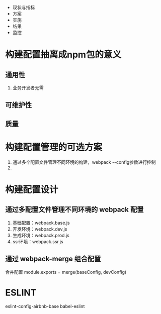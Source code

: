 - 现状与指标
- 方案
- 实施
- 结果
- 监控


# 构建配置抽离成npm包的意义

## 通用性

1. 业务开发者无需

## 可维护性

## 质量


# 构建配置管理的可选方案

1. 通过多个配置文件管理不同环境的构建，webpack --config参数进行控制
2. 



# 构建配置设计

## 通过多配置文件管理不同环境的 webpack 配置

1. 基础配置：webpack.base.js
2. 开发环境：webpack.dev.js
3. 生成环境：webpack.prod.js
4. ssr环境：webpack.ssr.js



## 通过 webpack-merge 组合配置



合并配置 module.exports = merge(baseConfig, devConfig)


# ESLINT

eslint-config-airbnb-base
babel-eslint
